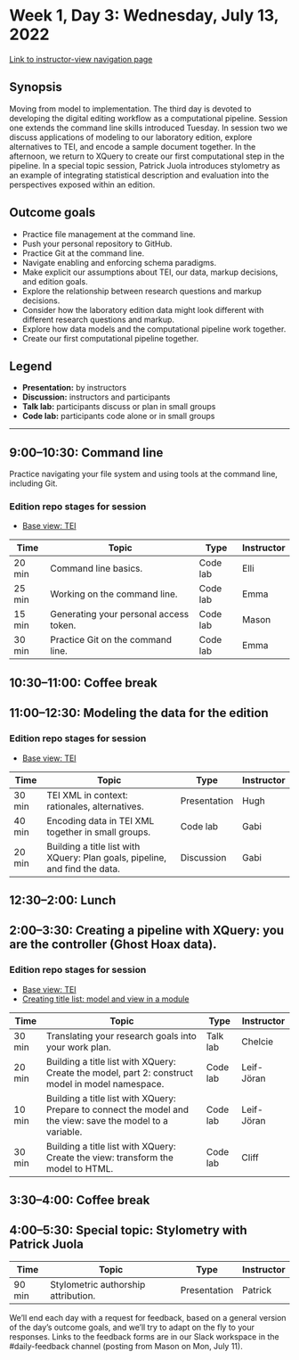 # Week 1, Day 3: Wednesday, July 13, 2022
[Link to instructor-view navigation page](../daily_instructor_view.md)

## Synopsis

Moving from model to implementation. The third day is devoted to developing the
                digital editing workflow as a computational pipeline. Session one extends the
                command line skills introduced Tuesday. In session two we discuss applications of
                modeling to our laboratory edition, explore alternatives to TEI, and encode a sample
                document together. In the afternoon, we return to XQuery to create our first
                computational step in the pipeline. In a special topic session, Patrick Juola
                introduces stylometry as an example of integrating statistical description and
                evaluation into the perspectives exposed within an edition.

## Outcome goals
* Practice file management at the command line.
* Push your personal repository to GitHub.
* Practice Git at the command line.
* Navigate enabling and enforcing schema paradigms.
* Make explicit our assumptions about TEI, our data, markup decisions, and edition goals.
* Explore the relationship between research questions and markup decisions.
* Consider how the laboratory edition data might look different with different research questions and markup.
* Explore how data models and the computational pipeline work together.
* Create our first computational pipeline together.

## Legend

* **Presentation:** by instructors
* **Discussion:** instructors and participants
* **Talk lab:** participants discuss or plan in small groups
* **Code lab:** participants code alone or in small groups

* * *
## 9:00–10:30: Command line

Practice navigating your file system and using tools at the command line,
                    including Git.

### Edition repo stages for session

* [Base view: TEI](https://github.com/Pittsburgh-NEH-Institute/01-data)

Time | Topic | Type | Instructor
---- | ---- | ---- | ---- 
20 min | Command line basics. | Code lab|Elli
25 min | Working on the command line. | Code lab|Emma
15 min | Generating your personal access token. | Code lab|Mason
30 min | Practice Git on the command line. | Code lab|Emma

## 10:30–11:00: Coffee break

## 11:00–12:30: Modeling the data for the edition

### Edition repo stages for session

* [Base view: TEI](https://github.com/Pittsburgh-NEH-Institute/01-data)

Time | Topic | Type | Instructor
---- | ---- | ---- | ---- 
30 min | TEI XML in context: rationales, alternatives. | Presentation|Hugh
40 min | Encoding data in TEI XML together in small groups. | Code lab|Gabi
20 min | Building a title list with XQuery: Plan goals, pipeline, and find the data. | Discussion|Gabi

## 12:30–2:00: Lunch

## 2:00–3:30: Creating a pipeline with XQuery: you are the controller (Ghost Hoax data).

### Edition repo stages for session

* [Base view: TEI](https://github.com/Pittsburgh-NEH-Institute/01-data)
* [Creating title list: model and view in a module](https://github.com/Pittsburgh-NEH-Institute/02-titles-no-controller)

Time | Topic | Type | Instructor
---- | ---- | ---- | ---- 
30 min | Translating your research goals into your work plan. | Talk lab|Chelcie
20 min | Building a title list with XQuery: Create the model, part 2: construct model in model namespace. | Code lab|Leif-Jöran
10 min | Building a title list with XQuery: Prepare to connect the model and the view: save the model to a variable. | Code lab|Leif-Jöran
30 min | Building a title list with XQuery: Create the view: transform the model to HTML. | Code lab|Cliff

## 3:30–4:00: Coffee break

## 4:00–5:30: Special topic: Stylometry with Patrick Juola

Time | Topic | Type | Instructor
---- | ---- | ---- | ---- 
90 min | Stylometric authorship attribution. | Presentation|Patrick

We’ll end each day with a request for feedback, based on a general version of the day’s outcome goals, and we’ll try to adapt on the fly to your responses. Links to the feedback forms are in our Slack workspace in the #daily-feedback channel (posting from Mason on Mon, July 11).